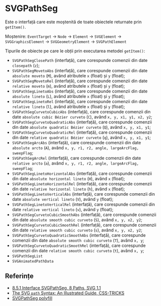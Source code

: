 # SVGPathSeg

Este o interfață care este moștenită de toate obiectele returnate prin `getItem()`.

Moștenire: `EventTarget` -> `Node` -> `Element` -> `SVGElement` -> `SVGGraphicsElement` -> `SVGGeometryElement` -> `SVGPathElement`

Tipurile de obiecte pe care le obții prin executarea metodei `getItem()`:

- `SVGPathSegClosePath` (interfață), care corespunde comenzii din date `closepath` (`z`);
- `SVGPathSegMovetoAbs` (interfață), care corespunde comenzii din date `absolute moveto` (`M`), având atributele `x` (float) și `y` (float);
- `SVGPathSegMovetoRel` (interfață), care corespunde comenzii din date `relative moveto` (`m`), având atributele `x` (float) și `y` (float);
- `SVGPathSegLinetoAbs` (interfață), care corespunde comenzii din date `absolute lineto` (`L`), având atributele `x` (float) și `y` (float);
- `SVGPathSegLinetoRel` (interfață), care corespunde comenzii din date `relative lineto` (`l`), având atributele `x` (float) și `y` (float);
- `SVGPathSegCurvetoCubicAbs` (interfață), care corespunde comenzii din date `absolute cubic Bézier curveto` (`C`), având `x, y, x1, y1, x2, y2`;
- `SVGPathSegCurvetoQuadraticAbs` (interfață), care corespunde comenzii din date `absolute quadratic Bézier curveto` (`Q`), având `x, y, x1, y1`;
- `SVGPathSegCurvetoQuadraticRel` (interfață), care corespunde comenzii din date `relative quadratic Bézier curveto` (`q`), având `x, y, x1, y1`;
- `SVGPathSegArcAbs` (interfață), care corespunde comenzii din date `absolute arcto` (`A`), având `x, y, r1, r2, angle, largeArcFlag, sweepFlag`;
- `SVGPathSegArcRel` (interfață), care corespunde comenzii din date `relative arcto` (`a`), având `x, y, r1, r2, angle, largeArcFlag, sweepFlag`;
- `SVGPathSegLinetoHorizontalAbs` (interfață), care corespunde comenzii din date `absolute horizontal lineto` (`H`), având `x` (float);
- `SVGPathSegLinetoHorizontalRel` (interfață), care corespunde comenzii din date `relative horizontal lineto` (`h`), având `x` (float);
- `SVGPathSegLinetoVerticalAbs` (interfață), care corespunde comenzii din date `absolute vertical lineto` (`V`), având `y` (float);
- `SVGPathSegLinetoVerticalRel` (interfață), care corespunde comenzii din date `relative vertical lineto` (`v`), având `y` (float);
- `SVGPathSegCurvetoCubicSmoothAbs` (interfață), care corespunde comenzii din date `absolute smooth cubic curveto` (`S`), având `x, y, x2, y2`;
- `SVGPathSegCurvetoCubicSmoothRel` (interfață), care corespunde comenzii din date `relative smooth cubic curveto` (`s`), având `x, y, x2, y2`;
- `SVGPathSegCurvetoQuadraticSmoothAbs` (interfață), care corespunde comenzii din date `absolute smooth cubic curveto` (`T`), având `x, y`;
- `SVGPathSegCurvetoQuadraticSmoothRel` (interfață), care corespunde comenzii din date `relative smooth cubic curveto` (`t`), având `x, y`;
- `SVGPathSegList`
- `SVGAnimatedPathData`

## Referințe

- [8.5.1 Interface SVGPathSeg, 8 Paths, SVG 1.1](https://www.w3.org/TR/SVG11/paths.html#InterfaceSVGPathSeg)
- [The SVG `path` Syntax: An Illustrated Guide, CSS-TRICKS](https://css-tricks.com/svg-path-syntax-illustrated-guide/)
- [SVGPathSeg polyfill](https://github.com/progers/pathseg)